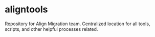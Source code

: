 # aligntools
Repository for Align Migration team. Centralized location for all tools, scripts, and other helpful processes related.
